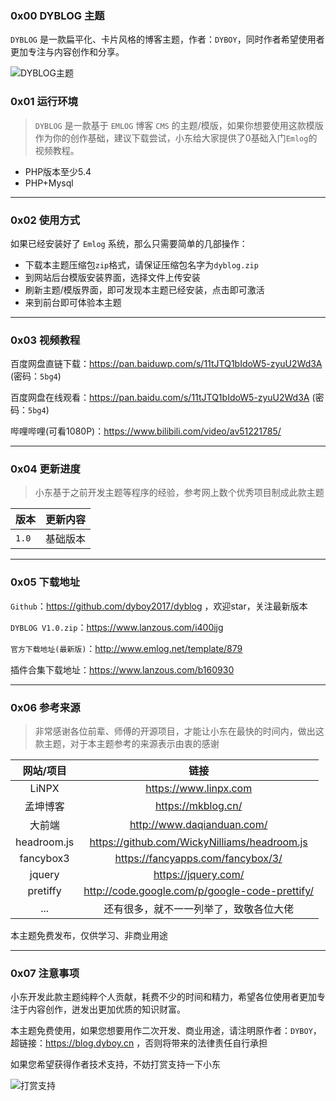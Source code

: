 ### 0x00 DYBLOG 主题

`DYBLOG` 是一款扁平化、卡片风格的博客主题，作者：`DYBOY`，同时作者希望使用者更加专注与内容创作和分享。

![DYBLOG主题](https://upload-images.jianshu.io/upload_images/6661013-170d7ef52c28dbc1.png)


### 0x01 运行环境

> `DYBLOG` 是一款基于 `EMLOG` 博客 `CMS` 的主题/模版，如果你想要使用这款模版作为你的创作基础，建议下载尝试，小东给大家提供了0基础入门`Emlog`的视频教程。

- PHP版本至少5.4
- PHP+Mysql

***

### 0x02 使用方式

如果已经安装好了 `Emlog` 系统，那么只需要简单的几部操作：

- 下载本主题压缩包`zip`格式，请保证压缩包名字为`dyblog.zip`
- 到网站后台模版安装界面，选择文件上传安装
- 刷新主题/模版界面，即可发现本主题已经安装，点击即可激活
- 来到前台即可体验本主题

***

### 0x03 视频教程

百度网盘直链下载：https://pan.baiduwp.com/s/11tJTQ1bIdoW5-zyuU2Wd3A  (密码：`5bg4`)

百度网盘在线观看：https://pan.baidu.com/s/11tJTQ1bIdoW5-zyuU2Wd3A   (密码：`5bg4`)

哔哩哔哩(可看1080P)：https://www.bilibili.com/video/av51221785/

***

### 0x04 更新进度

> 小东基于之前开发主题等程序的经验，参考网上数个优秀项目制成此款主题

|版本|更新内容|
|:--|:--|
|`1.0`|基础版本|

***

### 0x05 下载地址

`Github`：https://github.com/dyboy2017/dyblog ，欢迎star，关注最新版本

`DYBLOG V1.0.zip`：https://www.lanzous.com/i400ijg

`官方下载地址(最新版)`：http://www.emlog.net/template/879

插件合集下载地址：https://www.lanzous.com/b160930

***

### 0x06 参考来源

> 非常感谢各位前辈、师傅的开源项目，才能让小东在最快的时间内，做出这款主题，对于本主题参考的来源表示由衷的感谢

| 网站/项目 | 链接 |
|:--:|:--:|
| LiNPX | https://www.linpx.com |
| 孟坤博客 | https://mkblog.cn/ |
| 大前端 | http://www.daqianduan.com/ |
| headroom.js | https://github.com/WickyNilliams/headroom.js |
| fancybox3 | https://fancyapps.com/fancybox/3/ |
| jquery | https://jquery.com/ |
| pretiffy | http://code.google.com/p/google-code-prettify/ |
| ... | 还有很多，就不一一列举了，致敬各位大佬 |

本主题免费发布，仅供学习、非商业用途

***

### 0x07 注意事项

小东开发此款主题纯粹个人贡献，耗费不少的时间和精力，希望各位使用者更加专注于内容创作，迸发出更加优质的知识财富。

本主题免费使用，如果您想要用作二次开发、商业用途，请注明原作者：`DYBOY`，超链接：https://blog.dyboy.cn ，否则将带来的法律责任自行承担

如果您希望获得作者技术支持，不妨打赏支持一下小东

![打赏支持](https://upload-images.jianshu.io/upload_images/6661013-29163606316247c2.png)
